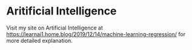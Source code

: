 # Aritificial Intelligence
Visit my site on Artificial Intelligence at https://learnai1.home.blog/2019/12/14/machine-learning-regression/ for more detailed explanation.
